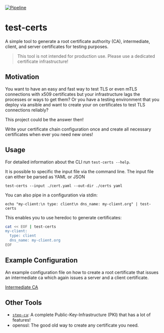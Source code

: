 [![Pipeline](https://github.com/dergecko/test-certs/actions/workflows/rust.yml/badge.svg)](https://github.com/dergecko/test-certs/actions/workflows/rust.yml)

# test-certs
A simple tool to generate a root certificate authority (CA), intermediate, client, and server certificates for testing purposes.

> This tool is not intended for production use. Please use a dedicated certificate infrastructure!

## Motivation

You want to have an easy and fast way to test TLS or even mTLS connections with x509 certificates but your infrastructure lags the processes or ways to get them?
Or you have a testing environment that you deploy via ansible and want to create your on certificates to test TLS connections reliably?

This project could be the answer then!

Write your certificate chain configuration once and create all necessary certificates when ever you need new ones!

## Usage

For detailed information about the CLI run `test-certs --help`.

It is possible to specific the input file via the command line.
The input file can either be parsed as YAML or JSON 

`test-certs --input ./cert.yaml --out-dir ./certs yaml`

You can also pipe in a configuration via stdin:

`echo "my-client:\n type: client\n dns_name: my-client.org" | test-certs`

This enables you to use heredoc to generate certificates:

```bash
cat << EOF | test-certs
my-client:
  type: client
  dns_name: my-client.org
EOF
```



## Example Configuration

An example configuration file on how to create a root certificate that issues an intermediate ca which again issues a server and a client certificate.

[Intermediate CA](./test-certs/tests/examples/intermediate_ca.yaml)

## Other Tools

- [`step-ca`](https://smallstep.com/docs/step-ca/): A complete Public-Key-Infrastructure (PKI) that has a lot of features!
- openssl: The good old way to create any certificate you need.